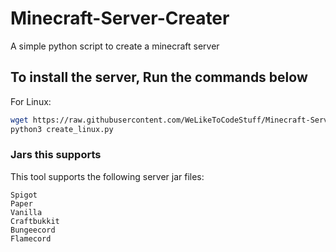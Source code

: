 # Minecraft-Server-Creater
A simple python script to create a minecraft server

## To install the server, Run the commands below
For Linux:
```sh
wget https://raw.githubusercontent.com/WeLikeToCodeStuff/Minecraft-Server-Creater/main/create_linux.py
python3 create_linux.py
```
### Jars this supports
This tool supports the following server jar files:
```
Spigot
Paper
Vanilla
Craftbukkit
Bungeecord
Flamecord
```
